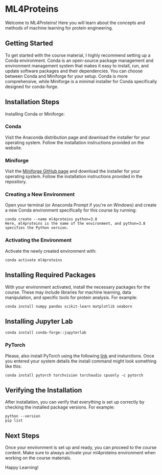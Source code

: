 # ML4Proteins
Welcome to ML4Proteins! Here you will learn about the concepts and methods of machine learning for protein engineering.

## Getting Started
To get started with the course material, I highly recommend setting up a Conda environment. Conda is an open-source package management and environment management system that makes it easy to install, run, and update software packages and their dependencies. You can choose between Conda and Miniforge for your setup. Conda is more comprehensive, while Miniforge is a minimal installer for Conda specifically designed for conda-forge.

## Installation Steps
Installing Conda or Miniforge:

### Conda
Visit the Anaconda distribution page and download the installer for your operating system. Follow the installation instructions provided on the website.
### Miniforge 
Visit the [Miniforge GitHub page](https://github.com/conda-forge/miniforge) and download the installer for your operating system. Follow the installation instructions provided in the repository.

### Creating a New Environment
Open your terminal (or Anaconda Prompt if you're on Windows) and create a new Conda environment specifically for this course by running:

```
conda create --name ml4proteins python=3.8
Here, ml4proteins is the name of the environment, and python=3.8 specifies the Python version.
```


### Activating the Environment
Activate the newly created environment with:

```
conda activate ml4proteins
```

## Installing Required Packages
With your environment activated, install the necessary packages for the course. These may include libraries for machine learning, data manipulation, and specific tools for protein analysis. For example:

```
conda install numpy pandas scikit-learn matplotlib seaborn
```

## Installing Jupyter Lab
```
conda install conda-forge::jupyterlab
```

### PyTorch
Please, also install PyTorch using the following [link](https://pytorch.org/get-started/locally/) and insturctions. Once you entered your system details the install command might look something like this:

```
conda install pytorch torchvision torchaudio cpuonly -c pytorch
```

## Verifying the Installation
After installation, you can verify that everything is set up correctly by checking the installed package versions. For example:

```
python --version
pip list
```

## Next Steps
Once your environment is set up and ready, you can proceed to the course content. Make sure to always activate your ml4proteins environment when working on the course materials.

Happy Learning!
